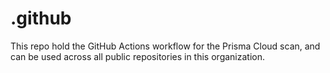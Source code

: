 # .github

This repo hold the GitHub Actions workflow for the Prisma Cloud scan, and can be used across all public repositories in this organization.
